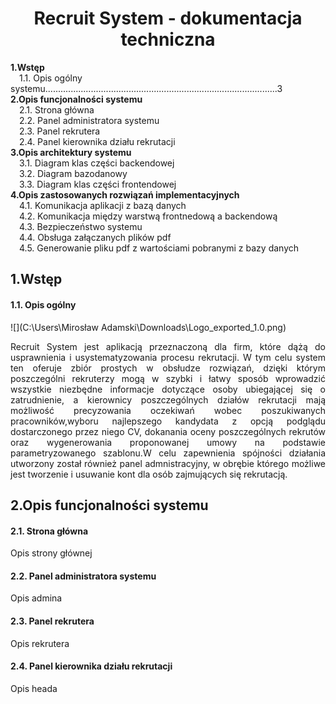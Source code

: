 <h1><div style="text-align: center">Recruit System - dokumentacja techniczna </h1> 

<div class="page-break"></div>



<div style="page-break-after: always; break-after: page;"></div>

<div style="page-break-after: always; break-after: page;"><b>1.Wstęp</b><br>
&emsp;1.1. Opis ogólny systemu............................................................................................3<br>   
<b>2.Opis funcjonalności systemu</b> <br>
&emsp;2.1. Strona główna<br>    
&emsp;2.2. Panel administratora systemu<br>
&emsp;2.3. Panel rekrutera<br>
&emsp;2.4. Panel kierownika działu rekrutacji<br>
<b>3.Opis architektury systemu</b><br>
&emsp;3.1. Diagram klas części backendowej<br>
&emsp;3.2. Diagram bazodanowy<br>
&emsp;3.3. Diagram klas części frontendowej<br>
<b>4.Opis zastosowanych rozwiązań implementacyjnych</b><br>
&emsp;4.1. Komunikacja aplikacji z bazą danych<br>
&emsp;4.2. Komunikacja między warstwą frontnedową a backendową<br>
&emsp;4.3. Bezpieczeństwo systemu<br>
&emsp;4.4. Obsługa załączanych plików pdf<br>
&emsp;4.5. Generowanie pliku pdf z wartościami pobranymi z bazy danych<br></div>



<div style="text-align: center"></div><h2>1.Wstęp</h2></div>



<h4>1.1. Opis ogólny </h4>

![](C:\Users\Mirosław Adamski\Downloads\Logo_exported_1.0.png)



<div style="text-align: justify;page-break-after: always; break-after: page;">Recruit System jest aplikacją przeznaczoną dla firm, które dążą do usprawnienia i usystematyzowania procesu rekrutacji. W tym celu system ten oferuje zbiór prostych w obsłudze rozwiązań, dzięki którym poszczególni rekruterzy mogą w szybki i łatwy sposób wprowadzić wszystkie niezbędne informacje dotyczące osoby ubiegającej się o zatrudnienie, a kierownicy poszczególnych działów rekrutacji mają możliwość precyzowania oczekiwań wobec poszukiwanych pracowników,wyboru najlepszego kandydata z opcją podglądu dostarczonego przez niego CV, dokanania oceny poszczególnych rekrutów oraz wygenerowania proponowanej umowy na podstawie parametryzowanego szablonu.W celu zapewnienia spójności działania utworzony został również panel admnistracyjny, w obrębie którego możliwe jest tworzenie i usuwanie kont dla osób zajmujących się rekrutacją.</div>





<div style="text-align: center"></div><h2>2.Opis funcjonalności systemu</h2></div>



<h4>2.1. Strona główna</h4>
<div style="text-align: justify">
    Opis strony głównej
</div>
<h4>2.2. Panel administratora systemu</h4>
<div style="text-align: justify">
    Opis admina
</div>
<h4>2.3. Panel rekrutera</h4>
<div style="text-align: justify">
    Opis rekrutera
</div>
<h4>2.4. Panel kierownika działu rekrutacji</h4>
<div style="text-align: justify">
    Opis heada
</div>